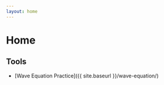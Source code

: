 ```yaml
---
layout: home
---
```


# Home

## Tools
- [Wave Equation Practice]({{ site.baseurl }}/wave-equation/)
